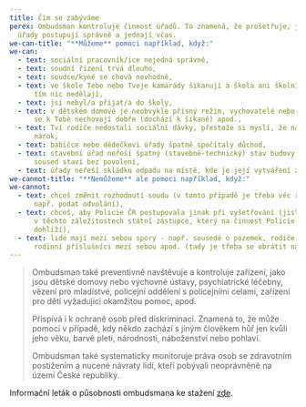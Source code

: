 ```yaml
---
title: Čím se zabýváme
perex: Ombudsman kontroluje činnost úřadů. To znamená, že prošetřuje, jestli
  úřady postupují správně a jednají včas.
we-can-title: "**Můžeme** pomoci například, když:"
we-can:
  - text: sociální pracovník/ice nejedná správně,
  - text: soudní řízení trvá dlouho,
  - text: soudce/kyně se chová nevhodně,
  - text: ve škole Tebe nebo Tvoje kamarády šikanují a škola ani školní inspekce s
      tím nic nedělají,
  - text: jsi nebyl/a přijat/a do školy,
  - text: v dětském domově je neobvykle přísný režim, vychovatelé nebo ostatní děti
      se k Tobě nechovají dobře (dochází k šikaně) apod.,
  - text: Tví rodiče nedostali sociální dávky, přestože si myslí, že na ně mají
      nárok,
  - text: babičce nebo dědečkovi úřady špatně spočítaly důchod,
  - text: stavební úřad neřeší špatný (stavebně-technický) stav budovy nebo to, že
      soused staví bez povolení,
  - text: úřady neřeší skládku odpadu na místě, kde je její vytváření zakázáno,
we-cannot-title: "**Nemůžeme** ale pomoci například, když:"
we-cannot:
  - text: chceš změnit rozhodnutí soudu (v tomto případě je třeba věc řešit jinak,
      např. podat odvolání),
  - text: chceš, aby Policie ČR postupovala jinak při vyšetřování (jisté možnosti má
      v těchto záležitostech státní zástupce, který na činnost Policie ČR
      dohlíží),
  - text: lidé mají mezi sebou spory - např. sousedé o pozemek, rodiče či jiní
      rodinní příslušníci mezi sebou apod. (tady je třeba se obrátit na soud).
---
```

> Ombudsman také preventivně navštěvuje a kontroluje zařízení, jako jsou dětské domovy nebo výchovné ústavy, psychiatrické léčebny, vězení pro mladistvé, policejní oddělení s policejními celami, zařízení pro děti vyžadující okamžitou pomoc, apod.
>
> Přispívá i k ochraně osob před diskriminací. Znamená to, že může pomoci v případě, kdy někdo zachází s jiným člověkem hůř jen kvůli jeho věku, barvě pleti, národnosti, náboženství nebo pohlaví.
>
> Ombudsman také systematicky monitoruje práva osob se zdravotním postižením a nucené návraty lidí, kteří pobývali neoprávněně na území České republiky.

Informační leták o působnosti ombudsmana ke stažení [zde](/media/letak_-_ombudsman_detem_cestina_.pdf).

![]()
